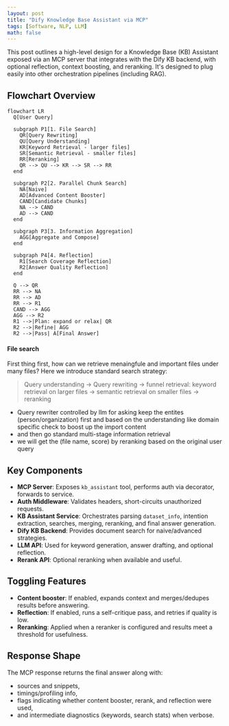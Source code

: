 ```yaml
---
layout: post
title: "Dify Knowledge Base Assistant via MCP"
tags: [Software, NLP, LLM]
math: false
---
```


This post outlines a high-level design for a Knowledge Base (KB) Assistant exposed via an MCP server that integrates with the Dify KB backend, with optional reflection, context boosting, and reranking. It's designed to plug easily into other orchestration pipelines (including RAG).

## Flowchart Overview

```mermaid
flowchart LR
  Q[User Query]

  subgraph P1[1. File Search]
    QR[Query Rewriting]
    QU[Query Understanding]
    KR[Keyword Retrieval - larger files]
    SR[Semantic Retrieval - smaller files]
    RR[Reranking]
    QR --> QU --> KR --> SR --> RR
  end

  subgraph P2[2. Parallel Chunk Search]
    NA[Naive]
    AD[Advanced Content Booster]
    CAND[Candidate Chunks]
    NA --> CAND
    AD --> CAND
  end

  subgraph P3[3. Information Aggregation]
    AGG[Aggregate and Compose]
  end

  subgraph P4[4. Reflection]
    R1[Search Coverage Reflection]
    R2[Answer Quality Reflection]
  end

  Q --> QR
  RR --> NA
  RR --> AD
  RR --> R1
  CAND --> AGG
  AGG --> R2
  R1 -->|Plan: expand or relax| QR
  R2 -->|Refine| AGG
  R2 -->|Pass| A[Final Answer]
```

#### File search

First thing first, how can we retrieve menaingfule and important files under many files?  Here we introduce standard search strategy:
> Query understanding  -> Query rewriting -> funnel retrieval: keyword retrieval on larger files -> semantic retrieval on smaller files -> reranking


- Query rewriter controlled by llm for asking keep the entites (person/organization) first and based
on the understanding like domain specific check to boost up the import content
- and then go standard multi-stage information retrieval 
- we will get the (file name, score) by reranking based on the original user query

## Key Components

- **MCP Server**: Exposes `kb_assistant` tool, performs auth via decorator, forwards to service.
- **Auth Middleware**: Validates headers, short-circuits unauthorized requests.
- **KB Assistant Service**: Orchestrates parsing `dataset_info`, intention extraction, searches, merging, reranking, and final answer generation.
- **Dify KB Backend**: Provides document search for naive/advanced strategies.
- **LLM API**: Used for keyword generation, answer drafting, and optional reflection.
- **Rerank API**: Optional reranking when available and useful.

## Toggling Features

- **Content booster**: If enabled, expands context and merges/dedupes results before answering.
- **Reflection**: If enabled, runs a self-critique pass, and retries if quality is low.
- **Reranking**: Applied when a reranker is configured and results meet a threshold for usefulness.

## Response Shape

The MCP response returns the final answer along with:
- sources and snippets,
- timings/profiling info,
- flags indicating whether content booster, rerank, and reflection were used,
- and intermediate diagnostics (keywords, search stats) when verbose.


